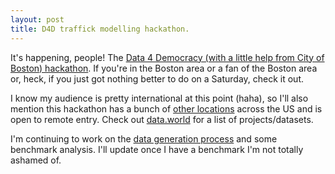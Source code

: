 ```yaml
---
layout: post
title: D4D traffick modelling hackathon.
---
```


It's happening, people! The [Data 4 Democracy (with a little help from City of Boston) hackathon](https://www.eventbrite.com/e/data-for-democracy-hackathon-boston-tickets-33088552752?aff=es2).  If you're in the Boston area or a fan of the Boston area or, heck, if you just got nothing better to do on a Saturday, check it out.

I know my audience is pretty international at this point (haha), so I'll also mention this hackathon has a bunch of [other locations](https://www.eventbrite.com/d/worldwide/data-for-democracy/?crt=regular&sort=best) across the US and is open to remote entry.  Check out [data.world](https://data.world/data4democracy) for a list of projects/datasets.

I'm continuing to work on the [data generation process](https://github.com/Data4Democracy/boston-crash-modeling) and some benchmark analysis.  I'll update once I have a benchmark I'm not totally ashamed of.
